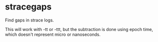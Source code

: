 # stracegaps
Find gaps in strace logs.  

This will work with -tt or -ttt, but the subtraction is done using epoch time, which doesn't represent micro or nanoseconds.
